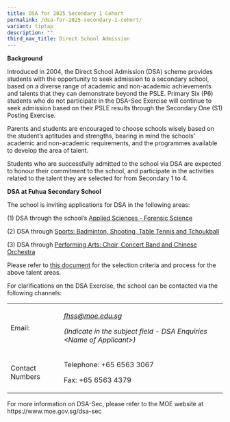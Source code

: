 ```yaml
---
title: DSA for 2025 Secondary 1 Cohort
permalink: /dsa-for-2025-secondary-1-cohort/
variant: tiptap
description: ""
third_nav_title: Direct School Admission
---
```

<p><strong>Background</strong>
</p>
<p>Introduced in 2004, the Direct School Admission (DSA) scheme provides
students with the opportunity to seek admission to a secondary school,
based on a diverse range of academic and non-academic achievements and
talents that they can demonstrate beyond the PSLE. Primary Six (P6) students
who do not participate in the DSA-Sec Exercise will continue to seek admission
based on their PSLE results through the Secondary One (S1) Posting Exercise.&nbsp;</p>
<p>Parents and students are encouraged to choose schools wisely based on
the student’s aptitudes and strengths, bearing in mind the schools’ academic
and non-academic requirements, and the programmes available to develop
the area of talent.</p>
<p>Students who are successfully admitted to the school via DSA are expected
to honour their commitment to the school, and participate in the activities
related to the talent they are selected for from Secondary 1 to 4.</p>
<p><strong>DSA at Fuhua Secondary School</strong>
</p>
<p>The school is inviting applications for DSA in the following areas:</p>
<p>(1) DSA through the school’s <a href="https://www.fuhuasec.moe.edu.sg/announcements/dsa-through-alp/" rel="noopener noreferrer nofollow" target="_blank">Applied Sciences - Forensic Science</a>
</p>
<p>(2) DSA through <a href="https://www.fuhuasec.moe.edu.sg/announcements/dsa-through-sports/" rel="noopener noreferrer nofollow" target="_blank">Sports: Badminton, Shooting, Table Tennis and Tchoukball</a>
</p>
<p>(3) DSA through <a href="https://www.fuhuasec.moe.edu.sg/announcements/dsa-through-performing-arts/" rel="noopener noreferrer nofollow" target="_blank">Performing Arts: Choir, Concert Band and Chinese Orchestra</a>
</p>
<p>Please refer to <a href="https://drive.google.com/file/d/1ulSidO_cxVp8it-HGQXfpJN1xCNypyKj/view?usp=sharing" rel="noopener noreferrer nofollow" target="_blank">this document</a> for
the selection criteria and process for the above talent areas.</p>
<p>For clarifications on the DSA Exercise, the school can be contacted via
the following channels:</p>
<table style="minWidth: 50px">
<colgroup>
<col>
<col>
</colgroup>
<tbody>
<tr>
<td rowspan="1" colspan="1">
<p>Email:</p>
</td>
<td rowspan="1" colspan="1">
<p><em><a href="mailto:fhss@moe.edu.sg" rel="noopener noreferrer nofollow" target="_blank">fhss@moe.edu.sg</a></em>
</p>
<p><em>(Indicate in the subject field - DSA Enquiries &lt;Name of Applicant&gt;)</em>
</p>
</td>
</tr>
<tr>
<td rowspan="1" colspan="1">
<p>Contact Numbers</p>
</td>
<td rowspan="1" colspan="1">
<p>Telephone: +65 6563 3067</p>
<p>Fax: +65 6563 4379</p>
</td>
</tr>
</tbody>
</table>
<p></p>
<p>For more information on DSA-Sec, please refer to the MOE website at
<a rel="noopener noreferrer nofollow" target="_blank">https://www.moe.gov.sg/dsa-sec</a>
</p>